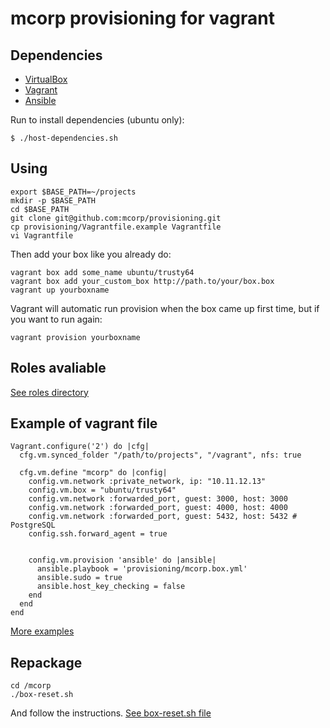 # mcorp provisioning for vagrant

## Dependencies

 * [VirtualBox](https://www.virtualbox.org)
 * [Vagrant](https://www.vagrantup.com)
 * [Ansible](http://www.ansible.com/home)

Run to install dependencies (ubuntu only):

```shell
$ ./host-dependencies.sh
```

## Using

```shell
export $BASE_PATH=~/projects
mkdir -p $BASE_PATH
cd $BASE_PATH
git clone git@github.com:mcorp/provisioning.git
cp provisioning/Vagrantfile.example Vagrantfile
vi Vagrantfile
```

Then add your box like you already do:

```shell
vagrant box add some_name ubuntu/trusty64
vagrant box add your_custom_box http://path.to/your/box.box
vagrant up yourboxname
```

Vagrant will automatic run provision when the box came up first time, but
if you want to run again:

```shell
vagrant provision yourboxname
```

## Roles avaliable

[See roles directory](https://github.com/mcorp/provisioning/tree/master/roles)

## Example of vagrant file

```rubby
Vagrant.configure('2') do |cfg|
  cfg.vm.synced_folder "/path/to/projects", "/vagrant", nfs: true

  cfg.vm.define "mcorp" do |config|
    config.vm.network :private_network, ip: "10.11.12.13"
    config.vm.box = "ubuntu/trusty64"
    config.vm.network :forwarded_port, guest: 3000, host: 3000
    config.vm.network :forwarded_port, guest: 4000, host: 4000
    config.vm.network :forwarded_port, guest: 5432, host: 5432 # PostgreSQL
    config.ssh.forward_agent = true


    config.vm.provision 'ansible' do |ansible|
      ansible.playbook = 'provisioning/mcorp.box.yml'
      ansible.sudo = true
      ansible.host_key_checking = false
    end
  end
end
```
[More examples](https://github.com/mcorp/provisioning/blob/master/Vagrantfile.example)

## Repackage

```shel
cd /mcorp
./box-reset.sh
```

And follow the instructions. [See box-reset.sh file](https://github.com/mcorp/provisioning/blob/master/roles/common/templates/box-reset.j2)
